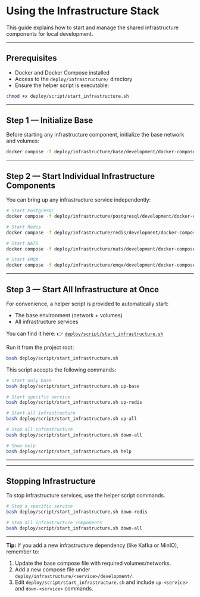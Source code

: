# Using the Infrastructure Stack

This guide explains how to start and manage the shared infrastructure components for local development.

---

## Prerequisites

- Docker and Docker Compose installed
- Access to the `deploy/infrastructure/` directory
- Ensure the helper script is executable:

```bash
chmod +x deploy/script/start_infrastructure.sh
```

---

## Step 1 — Initialize Base

Before starting any infrastructure component, initialize the base network and volumes:

```bash
docker compose -f deploy/infrastructure/base/development/docker-compose.base.yml up -d
```

---

## Step 2 — Start Individual Infrastructure Components

You can bring up any infrastructure service independently:

```bash
# Start PostgreSQL
docker compose -f deploy/infrastructure/postgresql/development/docker-compose.postgresql.yml up -d

# Start Redis
docker compose -f deploy/infrastructure/redis/development/docker-compose.redis.yml up -d

# Start NATS
docker compose -f deploy/infrastructure/nats/development/docker-compose.nats.yml up -d

# Start EMQX
docker compose -f deploy/infrastructure/emqx/development/docker-compose.emqx.yml up -d
```

---

## Step 3 — Start All Infrastructure at Once

For convenience, a helper script is provided to automatically start:

* The base environment (network + volumes)
* All infrastructure services

You can find it here:
👉 [`deploy/script/start_infrastructure.sh`](../script/start_infrastructure.sh)

Run it from the project root:

```bash
bash deploy/script/start_infrastructure.sh
```

This script accepts the following commands:

```bash
# Start only base
bash deploy/script/start_infrastructure.sh up-base

# Start specific service
bash deploy/script/start_infrastructure.sh up-redis

# Start all infrastructure
bash deploy/script/start_infrastructure.sh up-all

# Stop all infrastructure
bash deploy/script/start_infrastructure.sh down-all

# Show help
bash deploy/script/start_infrastructure.sh help
```

---

---

## Stopping Infrastructure

To stop infrastructure services, use the helper script commands.

```bash
# Stop a specific service
bash deploy/script/start_infrastructure.sh down-redis

# Stop all infrastructure components
bash deploy/script/start_infrastructure.sh down-all
```

---

**Tip:**
If you add a new infrastructure dependency (like Kafka or MinIO), remember to:

1. Update the base compose file with required volumes/networks.
2. Add a new compose file under `deploy/infrastructure/<service>/development/`.
3. Edit `deploy/script/start_infrastructure.sh` and include `up-<service>` and `down-<service>` commands.

